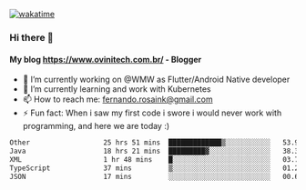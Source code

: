 [![wakatime](https://wakatime.com/badge/user/d5892087-17e6-46ab-8384-91a71a9b88d8.svg)](https://wakatime.com/@d5892087-17e6-46ab-8384-91a71a9b88d8)
### Hi there 👋

#### My blog https://www.ovinitech.com.br/ - Blogger

- 🔭 I’m currently working on @WMW as Flutter/Android Native developer
- 🌱 I’m currently learning and work with Kubernetes
- 📫 How to reach me: fernando.rosaink@gmail.com 
- ⚡ Fun fact: When i saw my first code i swore i would never work with programming, and here we are today :)

<!--START_SECTION:waka-->

```txt
Other                  25 hrs 51 mins  █████████████▒░░░░░░░░░░░   53.96 %
Java                   18 hrs 21 mins  █████████▓░░░░░░░░░░░░░░░   38.30 %
XML                    1 hr 48 mins    █░░░░░░░░░░░░░░░░░░░░░░░░   03.79 %
TypeScript             37 mins         ▒░░░░░░░░░░░░░░░░░░░░░░░░   01.29 %
JSON                   17 mins         ░░░░░░░░░░░░░░░░░░░░░░░░░   00.62 %
```

<!--END_SECTION:waka-->
